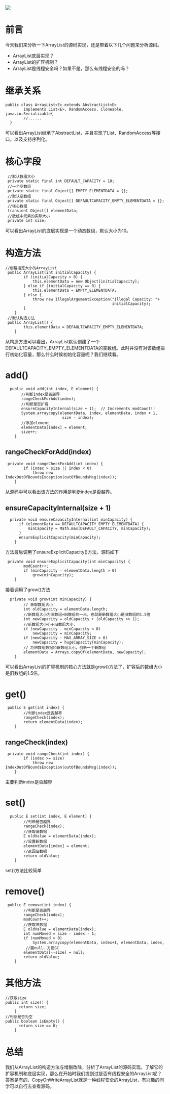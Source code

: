 ![](https://www.lifeofpix.com/wp-content/uploads/2019/03/dsc-2037-1-1600x1068.jpg)

# 前言

今天我们来分析一下ArrayList的源码实现，还是带着以下几个问题来分析源码。

- ArrayList底层实现？
- ArrayList的扩容机制？
- ArrayList是线程安全吗？如果不是，那么有线程安全的吗？

# 继承关系

```
public class ArrayList<E> extends AbstractList<E>
        implements List<E>, RandomAccess, Cloneable, java.io.Serializable{
        //......
  }
```

可以看出ArrayList继承了AbstractList，并且实现了List、RandomAccess等接口，以及支持序列化。

# 核心字段

```
 //默认数组大小
 private static final int DEFAULT_CAPACITY = 10;
 //一个空数组
 private static final Object[] EMPTY_ELEMENTDATA = {};
 //默认空数组
 private static final Object[] DEFAULTCAPACITY_EMPTY_ELEMENTDATA = {};
 //核心数组
 transient Object[] elementData;
 //数组中元素的实际大小
 private int size;
```

可以看出ArrayList的底层实现是一个动态数组，默认大小为10。

# 构造方法

```
//创建指定大小的ArrayList
 public ArrayList(int initialCapacity) {
        if (initialCapacity > 0) {
            this.elementData = new Object[initialCapacity];
        } else if (initialCapacity == 0) {
            this.elementData = EMPTY_ELEMENTDATA;
        } else {
            throw new IllegalArgumentException("Illegal Capacity: "+
                                               initialCapacity);
        }
    }
 //默认构造方法
 public ArrayList() {
        this.elementData = DEFAULTCAPACITY_EMPTY_ELEMENTDATA;
    }
```

从构造方法可以看出，ArrayList默认创建了一个DEFAULTCAPACITY_EMPTY_ELEMENTDATA的空数组。此时并没有对该数组进行初始化容量，那么什么时候初始化容量呢？我们继续看。

# add()

```
  public void add(int index, E element) {
  	   //判断index是否越界
       rangeCheckForAdd(index);
       //判断是否扩容
       ensureCapacityInternal(size + 1);  // Increments modCount!!
       System.arraycopy(elementData, index, elementData, index + 1,
                         size - index);
       //添加element
       elementData[index] = element;
       size++;
    }
```

##  rangeCheckForAdd(index)

```
 private void rangeCheckForAdd(int index) {
        if (index > size || index < 0)
            throw new IndexOutOfBoundsException(outOfBoundsMsg(index));
    }
```

从源码中可以看出该方法的作用是判断index是否越界。

## ensureCapacityInternal(size + 1)

```
  private void ensureCapacityInternal(int minCapacity) {
      if (elementData == DEFAULTCAPACITY_EMPTY_ELEMENTDATA) {
          minCapacity = Math.max(DEFAULT_CAPACITY, minCapacity);
      }
      ensureExplicitCapacity(minCapacity);
    }
```

方法最后调用了ensureExplicitCapacity()方法，源码如下

```
 private void ensureExplicitCapacity(int minCapacity) {
        modCount++;
        if (minCapacity - elementData.length > 0)
            grow(minCapacity);
    }
```

接着调用了grow()方法

```
  private void grow(int minCapacity) {
        // 获取数组大小
        int oldCapacity = elementData.length;
        //新数组大小为旧数组+旧数组的一半，也就是新数组大小是旧数组的1.5倍
        int newCapacity = oldCapacity + (oldCapacity >> 1);
        //新数组大小小于旧数组大小，
        if (newCapacity - minCapacity < 0)
            newCapacity = minCapacity;
        if (newCapacity - MAX_ARRAY_SIZE > 0)
            newCapacity = hugeCapacity(minCapacity);
        // 将旧数组数据和新数组大小，创新一个新数组
        elementData = Arrays.copyOf(elementData, newCapacity);
    }
```

可以看出ArrayList的扩容机制的核心方法就是grow()方法了，扩容后的数组大小是旧数组的1.5倍。

# get()

```
 public E get(int index) {
        //判断index是否越界
        rangeCheck(index);
        return elementData(index);
    }
```

## rangeCheck(index)

```
 private void rangeCheck(int index) {
        if (index >= size)
            throw new IndexOutOfBoundsException(outOfBoundsMsg(index));
    }
```

主要判断index是否越界

# set()

```
  public E set(int index, E element) {
        //判断是否越界
        rangeCheck(index);
        //获取旧数据
        E oldValue = elementData(index);
        //设置新数据
        elementData[index] = element;
        //返回旧数据
        return oldValue;
    }
```

set()方法比较简单

# remove()

```
 public E remove(int index) {
        //判断是否越界
        rangeCheck(index);
        modCount++;
        //获取旧数据
        E oldValue = elementData(index);
        int numMoved = size - index - 1;
        if (numMoved > 0)
            System.arraycopy(elementData, index+1, elementData, index,
         //置null，方便GC
        elementData[--size] = null;
        return oldValue;
    }
```

# 其他方法

```
//获取size
public int size() {
      return size;
    }
//判断是否为空
public boolean isEmpty() {
      return size == 0;
    }
```

# 总结

我们从ArrayList的构造方法与增删改除，分析了ArrayList的源码实现。了解它的扩容机制和底层实现，那么在开始时我们提到过是否有线程安全的ArrayList呢？答案是有的，CopyOnWriteArrayList就是一种线程安全的ArrayList，有兴趣的同学可以自行去查看源码。

